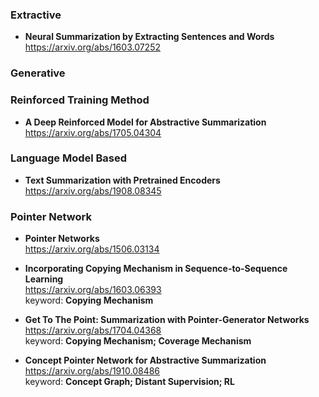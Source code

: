 ### Extractive
- **Neural Summarization by Extracting Sentences and Words**  
https://arxiv.org/abs/1603.07252 
  
### Generative

### Reinforced Training Method
- **A Deep Reinforced Model for Abstractive Summarization**  
https://arxiv.org/abs/1705.04304  
  
### Language Model Based
- **Text Summarization with Pretrained Encoders**  
https://arxiv.org/abs/1908.08345  

### Pointer Network
- **Pointer Networks**  
https://arxiv.org/abs/1506.03134  
  
- **Incorporating Copying Mechanism in Sequence-to-Sequence Learning**   
https://arxiv.org/abs/1603.06393  
keyword: **Copying Mechanism**

- **Get To The Point: Summarization with Pointer-Generator Networks**  
https://arxiv.org/abs/1704.04368  
keyword: **Copying Mechanism;  Coverage Mechanism**

- **Concept Pointer Network for Abstractive Summarization**  
https://arxiv.org/abs/1910.08486  
keyword: **Concept Graph;  Distant Supervision;  RL**  
